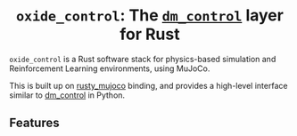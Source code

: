 <div align="center">
    <h1><code>oxide_control</code>: The <a href="https://github.com/google-deepmind/dm_control"><code>dm_control</code></a> layer for Rust</h1>
</div>

`oxide_control` is a Rust software stack for
physics-based simulation and Reinforcement Learning environments, using MuJoCo.

This is built up on [rusty_mujoco](https://github.com/rust-control/rusty_mujoco) binding,
and provides a high-level interface similar to [dm_control](https://github.com/google-deepmind/dm_control) in Python.

## Features


